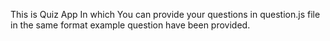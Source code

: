 
This is Quiz App In which You can provide your questions in question.js file in the same format example question have been provided.
